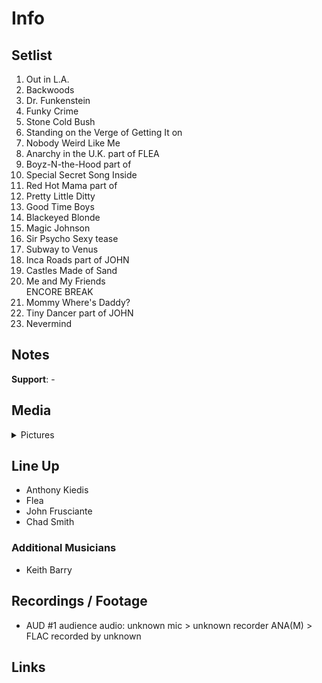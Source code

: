 # Info

## Setlist

1. Out in L.A.
2. Backwoods
3. Dr. Funkenstein
4. Funky Crime
5. Stone Cold Bush
6. Standing on the Verge of Getting It on
7. Nobody Weird Like Me
8. Anarchy in the U.K. part of FLEA
9. Boyz-N-the-Hood part of
10. Special Secret Song Inside
11. Red Hot Mama part of
12. Pretty Little Ditty
13. Good Time Boys
14. Blackeyed Blonde
15. Magic Johnson
16. Sir Psycho Sexy tease
17. Subway to Venus
18. Inca Roads part of JOHN
19. Castles Made of Sand
20. Me and My Friends
<br>ENCORE BREAK
21. Mommy Where's Daddy?
22. Tiny Dancer part of JOHN
23. Nevermind

## Notes

**Support**: -

## Media 

<details>
  <summary>Pictures</summary>
  <!--<img alt="Setlist" title="Setlist" src="_.jpg" height="200" />
  <img alt="Flyer" title="Flyer" src="_.jpg" height="200" />
  <img alt="Clipper" title="Clipper" src="_.jpg" height="200" />
  <img alt="Ticket" title="Ticket" src="_.jpg" height="200" />
  -->
</details>

## Line Up

* Anthony Kiedis
* Flea
* John Frusciante
* Chad Smith

### Additional Musicians

* Keith Barry

## Recordings / Footage

* AUD #1 audience audio: unknown mic > unknown recorder ANA(M) > FLAC recorded by unknown

## Links
